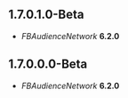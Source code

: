 ## 1.7.0.1.0-Beta

- *FBAudienceNetwork* **6.2.0**

## 1.7.0.0.0-Beta

- *FBAudienceNetwork* **6.2.0**
